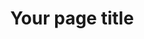 ---
title: Your page title
description: Your page description

# Being listing your components
components:

## Hero component
- component_name: hero
  supertitle: Hero supertitle #O ptional
  title: Hero title
  description: Hero description. # Optional
  cta_label: Hero CTA # Optional
  cta_url: hero-url # Optional
  hero_img: "assets/img/hero-test.svg"

## Bar graph component
- component_name: barGraph
  component_title: Title of component section
  component_description: Description of component section # Optional
  graphs:
  ## Duplicate from here to have mutliple graphs
  - graph_title: First title # Optional
    tab_label: First tab
    data:
    ## Duplicate from here to add another bar
    - bar_value: 80
      bar_value_label: Custom label # Optional (default: bar_value + %)
      bar_color: "#DD5566" # Optional (default: green)
      bottom_label: Label below bar # Optional (recommended)

# Testimonial components
## Three testimonials or more are recommended for aesthetic reasons
- component_name: testimonials
  title: Title of tesimonial section
  testimonialItems:
  ## Duplicate from here to add another testimonial
  - title: Title 1
    quote: The quote goes here 
    teacher_name: Name, Ofperson
    teacher_img_src: "assets/img/random-img3.svg"
    teacher_type: Math teacher
    teacher_level: High school
    teacher_location: Chicago, IL


# Feature list component
- component_name: featureList
  title: Optional title for stagger components
  staggerItems:
  ## Duplicate from here to add another item
  - supertitle: supertitle 1
    title: title 1
    cta_label: CTA 1 # Optional
    cta_url: cta-1 # Optional
    img_src: "assets/img/random-img3.svg"

# Interstitial component
- component_name: interstitial
  component_large: true ## Optional - remove component_large to use the alternate style
  title: Title for interstital # Does not display UNLESS component_large is true
  cta_label: Request demo
  cta_link: ""
  description: Description # Does not display IF component_large is true

# Sales roster component
- component_name: salesRoster
  title: Title of salesRoster component section
  description: Description of salesRoster component section
  cta_label: Contact us
  cta_url: ""
  salesRosterItems:
  ## Duplicate from here to add another profile
  - profile_img: "assets/img/random-img3.svg"
    name: Name Ofperson

# Feature grid component
- component_name: featureGrid
  card_layout: true # Optional - Remove to use alternate display
  title: Title of grid component section
  featureGridItems:
  ## Duplicate from here to add another feature item
  - img_src: "assets/img/random-img3.svg"
    title: Title of feature
    description: Description of feature
    cta_label: CTA label # Optional
    cta_url: cta-url # Optional

# Course preview component
- component_name: coursePreview
  title: Title of coursePreview section
  group_title: Title of domain+group
  cta_url: ""
  courseDomains:
  ## Duplicate from here to add another domain collection
  - domain: ELA
    domain_description: Description for domain here
    domain_cta_label: View more ELA
    domain_cta_url: ""
    courseCards:
    ## Duplicate from here to add another card
    - card_group: ela
      card_img_src: "heart_of_darkness.svg"
      card_title: Title of subject

# Comic strip component
- component_name: comicStrips
  comicStrips:
    ## Duplicate from here to add another comic strip
    - teacher_name: Mr. Teachername
      teacher_img_src: zakaria.png
      comicPanels:
      ## Four panels required per comic strip
      - img_src: "assets/img/comic_1.png"
        caption: Caption of the comic panel image. 

      - img_src: "assets/img/comic_1.png"
        caption: Caption of the comic panel image. 

      - img_src: "assets/img/comic_1.png"
        caption: Caption of the comic panel image. 

      - img_src: "assets/img/comic_1.png"
        caption: Caption of the comic panel image. 

## Hero component
- component_name: hero
  subtitle: Subtitle for second hero # Optional
  title: Second instance of hero
  description: This will display slightly differently than the main hero # Optional
  cta_label: Hero CTA # Optional
  cta_url: hero-url # Optional
  hero_img: "assets/img/random-img3.svg"

# Tab bar component
- component_name: tabBar
  tabBarItems:
    ## Duplicate from here to add another tabbar menu item
  - img_src: "assets/img/random-img3.svg"
    label: Example label
    url: "path/to/page" # Optional. When removed, the url will inherit the label name. ie. "#example-label"

# Slideshow component
- component_name: slideshow
  title: Title of slideshow section
  description: Description of slideshow section ## Optional
  slideshowItems:
  ## Duplicate from here to add a slide
  - title: Title of first slide
    description: Description of first slide
    img_src: "assets/img/hero-test.svg"


# Prefooter component
- component_name: preFooter
  # For the preFooter, only define the information below
  # below if you want to overwrite the defaults for a particular page
  left:
    img_src: "assets/img/random-img.svg"
    title: Custom left title
    description: Custom description for left side.
    cta_label: Custom CTA
    cta_url: left-cta
  right:
    img_src: "assets/img/random-img2.svg"
    title: Custom right title
    description: Custom description for right side.
    cta_label: Custom CTA
    cta_url: right-cta
---